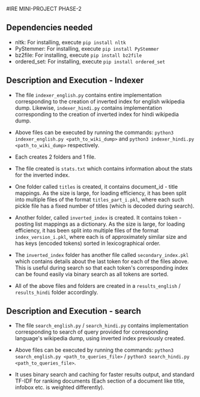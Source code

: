 #IRE MINI-PROJECT PHASE-2


## Dependencies needed

* nltk: For installing, execute `pip install nltk`
* PyStemmer: For installing, execute `pip install PyStemmer`
* bz2file: For installing, execute `pip install bz2file`
* ordered_set: For installing, execute `pip install ordered_set`


## Description and Execution - Indexer

* The file `indexer_english.py` contains entire implementation corresponding to the creation of inverted index for english wikipedia dump. Likewise, `indexer_hindi.py` contains implementation corresponding to the creation of inverted index for hindi wikipedia dump.

* Above files can be executed by running the commands: `python3 indexer_english.py <path_to_wiki_dump>` and `python3 indexer_hindi.py <path_to_wiki_dump>` respectively.

* Each creates 2 folders and 1 file. 

* The file created is `stats.txt` which contains information about the stats for the inverted index.

* One folder called `titles` is created, it contains document_id - title mappings. As the size is large, for loading efficiency, it has been split into multiple files of the format `titles_part_i.pkl`, where each such pickle file has a fixed number of titles (which is decoded during search).

* Another folder, called `inverted_index` is created. It contains token - posting list mappings as a dictionary. As the size is large, for loading efficiency, it has been split into multiple files of the format `index_version_i.pkl`, where each is of approximately similar size and has keys (encoded tokens) sorted in lexicographical order.

* The `inverted_index` folder has another file called `secondary_index.pkl` which contains details about the last token for each of the files above. This is useful during search so that each token's corresponding index can be found easily via binary search as all tokens are sorted.

* All of the above files and folders are created in a `results_english` / `results_hindi` folder accordingly.



## Description and Execution - search

* The file `search_english.py` / `search_hindi.py` contains implementation corresponding to search of query provided for corresponding language's wikipedia dump, using inverted index previously created.

* Above files can be executed by running the commands: `python3 search_english.py <path_to_queries_file>` / `python3 search_hindi.py <path_to_queries_file>`.

* It uses binary search and caching for faster results output, and standard TF-IDF for ranking documents (Each section of a document like title, infobox etc. is weighted differently).
